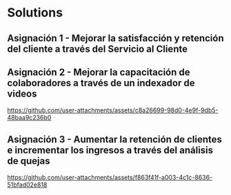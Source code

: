 # Solutions

## Asignación 1 - Mejorar la satisfacción y retención del cliente a través del Servicio al Cliente

## Asignación 2 - Mejorar la capacitación de colaboradores a través de un indexador de videos

https://github.com/user-attachments/assets/c8a26699-98d0-4e9f-9db5-48baa9c236b0

## Asignación 3 - Aumentar la retención de clientes e incrementar los ingresos a través del análisis de quejas

https://github.com/user-attachments/assets/f863f41f-a003-4c1c-8636-51bfad02e818
